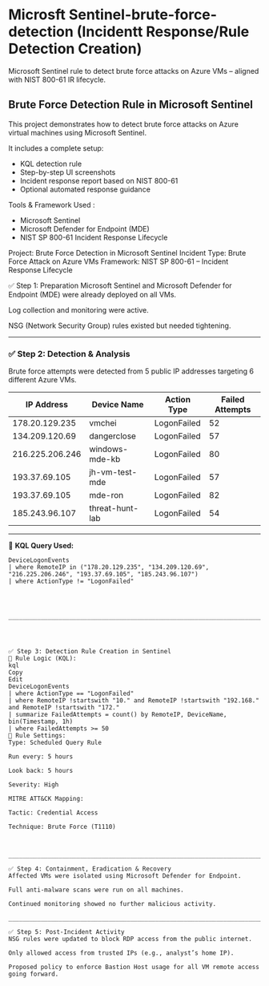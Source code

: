 #  Microsft Sentinel-brute-force-detection (Incidentt Response/Rule Detection Creation)
Microsoft Sentinel rule to detect brute force attacks on Azure VMs – aligned with NIST 800-61 IR lifecycle.


## Brute Force Detection Rule in Microsoft Sentinel

This project demonstrates how to detect brute force attacks on Azure virtual machines using Microsoft Sentinel.

It includes a complete setup:
- KQL detection rule
- Step-by-step UI screenshots
- Incident response report based on NIST 800-61
- Optional automated response guidance


Tools & Framework Used :

- Microsoft Sentinel
- Microsoft Defender for Endpoint (MDE)
- NIST SP 800-61 Incident Response Lifecycle


 Project: Brute Force Detection in Microsoft Sentinel
Incident Type: Brute Force Attack on Azure VMs
Framework: NIST SP 800-61 – Incident Response Lifecycle

✅ Step 1: Preparation
Microsoft Sentinel and Microsoft Defender for Endpoint (MDE) were already deployed on all VMs.

Log collection and monitoring were active.

NSG (Network Security Group) rules existed but needed tightening.



__________________________________________________________________________________________________


### ✅ Step 2: Detection & Analysis

Brute force attempts were detected from 5 public IP addresses targeting 6 different Azure VMs.

| IP Address         | Device Name               | Action Type   | Failed Attempts |
|--------------------|---------------------------|---------------|-----------------|
| 178.20.129.235     | vmchei                    | LogonFailed   | 52              |
| 134.209.120.69     | dangerclose               | LogonFailed   | 57              |
| 216.225.206.246    | windows-mde-kb            | LogonFailed   | 80              |
| 193.37.69.105      | jh-vm-test-mde            | LogonFailed   | 57              |
| 193.37.69.105      | mde-ron                   | LogonFailed   | 82              |
| 185.243.96.107     | threat-hunt-lab           | LogonFailed   | 54              |

---

🔎 **KQL Query Used:**

```kql
DeviceLogonEvents
| where RemoteIP in ("178.20.129.235", "134.209.120.69", "216.225.206.246", "193.37.69.105", "185.243.96.107")
| where ActionType != "LogonFailed"




_________________________________________________________________________________________________________




✅ Step 3: Detection Rule Creation in Sentinel
🎯 Rule Logic (KQL):
kql
Copy
Edit
DeviceLogonEvents
| where ActionType == "LogonFailed"
| where RemoteIP !startswith "10." and RemoteIP !startswith "192.168." and RemoteIP !startswith "172."
| summarize FailedAttempts = count() by RemoteIP, DeviceName, bin(Timestamp, 1h)
| where FailedAttempts >= 50
📌 Rule Settings:
Type: Scheduled Query Rule

Run every: 5 hours

Look back: 5 hours

Severity: High

MITRE ATT&CK Mapping:

Tactic: Credential Access

Technique: Brute Force (T1110)



_________________________________________________________________________________________________________

✅ Step 4: Containment, Eradication & Recovery
Affected VMs were isolated using Microsoft Defender for Endpoint.

Full anti-malware scans were run on all machines.

Continued monitoring showed no further malicious activity.

__________________________________________________________________________________________________________

✅ Step 5: Post-Incident Activity
NSG rules were updated to block RDP access from the public internet.

Only allowed access from trusted IPs (e.g., analyst’s home IP).

Proposed policy to enforce Bastion Host usage for all VM remote access going forward.
